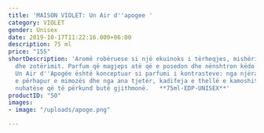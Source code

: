 ```yaml
---
title: 'MAISON VIOLET: Un Air d''apogee '
category: VIOLET
gender: Unisex
date: 2019-10-17T11:22:16.000+06:00
description: 75 ml
price: "155"
shortDescription: 'Aromë robëruese si një ekuinoks i tërheqjes, mishërim i joshjes
  dhe zotërimit. Parfum që magjeps atë që e posedon dhe nënshtron këdo që e nuhat.
  Un Air d''Apogée është konceptuar si parfumi i kontrasteve: nga njëra anë drita
  e përhapur e mimozës dhe nga ana tjetër, kadifeja e thellë e kamoshit. Një melodi
  nuhatëse që të përkund butë gjithmonë.   **75ml-EDP-UNISEX**'
productID: "50"
images:
- image: "/uploads/apoge.png"

---
```

